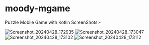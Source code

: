 # moody-mgame
Puzzle Mobile Game with Kotlin
ScreenShots:-

![Screenshot_20240428_172935](https://github.com/Suchindu/moody-mgame/assets/122116912/299880b5-ae94-4556-b817-b634f2244550)
![Screenshot_20240428_173047](https://github.com/Suchindu/moody-mgame/assets/122116912/e0fcdf80-c368-42b7-b890-7de30b3ca30f)
![Screenshot_20240428_173102](https://github.com/Suchindu/moody-mgame/assets/122116912/1a34bb65-f23b-4b88-9b3b-ccf17c8c7398)
![Screenshot_20240428_173112](https://github.com/Suchindu/moody-mgame/assets/122116912/6ebaf90c-9d58-449f-bd7b-a69964baf29d)
